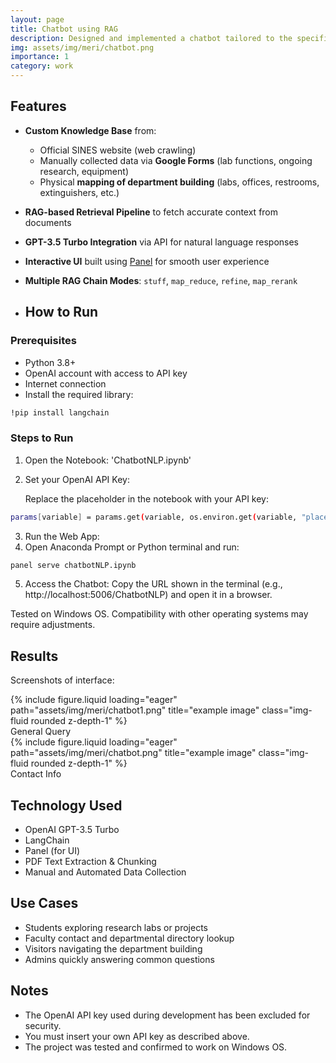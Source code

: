 ```yaml
---
layout: page
title: Chatbot using RAG
description: Designed and implemented a chatbot tailored to the specific needs of my Department (SINES) in University (NUST). Collected data using Google Forms, online scrapping, and self-collection. Used Retrieval Augmented Generation to enhance Chat Bot design. Utilized OpenAI�s GPT 3.5-Turbo as Large Language Model.
img: assets/img/meri/chatbot.png
importance: 1
category: work
---
```


## Features

- **Custom Knowledge Base** from:
  - Official SINES website (web crawling)
  - Manually collected data via **Google Forms** (lab functions, ongoing research, equipment)
  - Physical **mapping of department building** (labs, offices, restrooms, extinguishers, etc.)
- **RAG-based Retrieval Pipeline** to fetch accurate context from documents
- **GPT-3.5 Turbo Integration** via API for natural language responses
- **Interactive UI** built using [Panel](https://panel.holoviz.org/) for smooth user experience
- **Multiple RAG Chain Modes**: `stuff`, `map_reduce`, `refine`, `map_rerank`

- ## How to Run

### Prerequisites

- Python 3.8+
- OpenAI account with access to API key
- Internet connection
- Install the required library:

```bash
!pip install langchain
```

### Steps to Run

1. Open the Notebook: 'ChatbotNLP.ipynb'
2. Set your OpenAI API Key:

   Replace the placeholder in the notebook with your API key:

```bash
params[variable] = params.get(variable, os.environ.get(variable, "placeholder"))
```

3. Run the Web App:
4. Open Anaconda Prompt or Python terminal and run:

```bash
panel serve chatbotNLP.ipynb
```

5. Access the Chatbot:
   Copy the URL shown in the terminal (e.g., http://localhost:5006/ChatbotNLP) and open it in a browser.

Tested on Windows OS. Compatibility with other operating systems may require adjustments.

## Results

Screenshots of interface:

<div class="row">
    <div class="col-sm mt-3 mt-md-0">
        {% include figure.liquid loading="eager" path="assets/img/meri/chatbot1.png" title="example image" class="img-fluid rounded z-depth-1" %}
    </div>
</div>
<div class="caption">
    General Query
</div>

<div class="row">
    <div class="col-sm mt-3 mt-md-0">
        {% include figure.liquid loading="eager" path="assets/img/meri/chatbot.png" title="example image" class="img-fluid rounded z-depth-1" %}
    </div>
</div>
<div class="caption">
     Contact Info
</div>

## Technology Used

- OpenAI GPT-3.5 Turbo
- LangChain
- Panel (for UI)
- PDF Text Extraction & Chunking
- Manual and Automated Data Collection

## Use Cases

- Students exploring research labs or projects
- Faculty contact and departmental directory lookup
- Visitors navigating the department building
- Admins quickly answering common questions

## Notes

- The OpenAI API key used during development has been excluded for security.
- You must insert your own API key as described above.
- The project was tested and confirmed to work on Windows OS.

